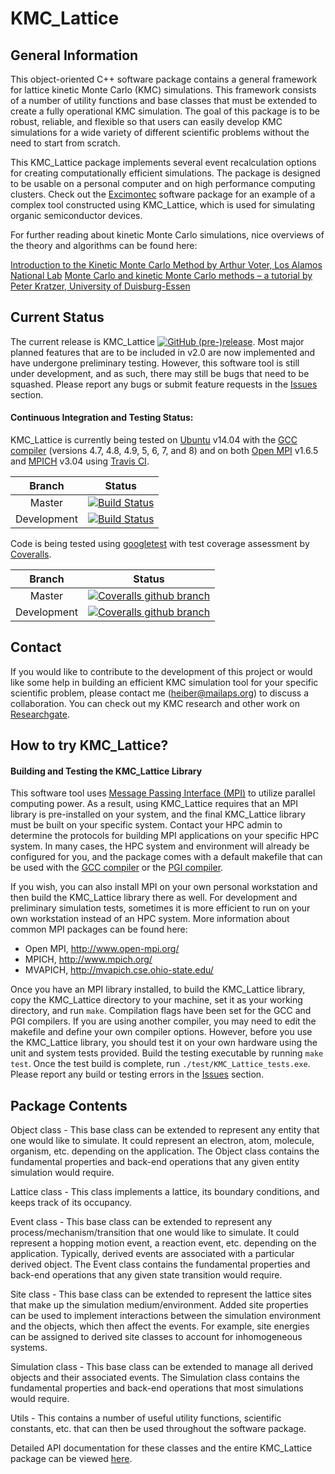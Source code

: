 # KMC_Lattice

## General Information
This object-oriented C++ software package contains a general framework for lattice kinetic Monte Carlo (KMC) simulations. 
This framework consists of a number of utility functions and base classes that must be extended to create a fully operational KMC simulation. 
The goal of this package is to be robust, reliable, and flexible so that users can easily develop KMC simulations for a wide variety of different scientific problems without the need to start from scratch.

This KMC_Lattice package implements several event recalculation options for creating computationally efficient simulations. 
The package is designed to be usable on a personal computer and on high performance computing clusters. 
Check out the [Excimontec](https://github.com/MikeHeiber/Excimontec) software package for an example of a complex tool constructed using KMC_Lattice, which is used for simulating organic semiconductor devices.

For further reading about kinetic Monte Carlo simulations, nice overviews of the theory and algorithms can be found here:

[Introduction to the Kinetic Monte Carlo Method by Arthur Voter, Los Alamos National Lab](http://www.fml.t.u-tokyo.ac.jp/~izumi/CMS/MC/Introduction_kMC.pdf)
[Monte Carlo and kinetic Monte Carlo methods – a tutorial by Peter Kratzer, University of Duisburg-Essen](https://arxiv.org/pdf/0904.2556.pdf)

## Current Status

The current release is KMC_Lattice [![GitHub (pre-)release](https://img.shields.io/github/release/MikeHeiber/KMC_Lattice/all.svg?style=flat-square)](https://github.com/MikeHeiber/KMC_Lattice/releases).
Most major planned features that are to be included in v2.0 are now implemented and have undergone preliminary testing. 
However, this software tool is still under development, and as such, there may still be bugs that need to be squashed. 
Please report any bugs or submit feature requests in the [Issues](https://github.com/MikeHeiber/KMC_Lattice/issues) section. 

#### Continuous Integration and Testing Status:

KMC_Lattice is currently being tested on [Ubuntu](https://www.ubuntu.com/) v14.04 with the [GCC compiler](https://gcc.gnu.org/) (versions 4.7, 4.8, 4.9, 5, 6, 7, and 8) and on both [Open MPI](http://www.open-mpi.org/) v1.6.5 and [MPICH](http://www.mpich.org/) v3.04 using [Travis CI](https://travis-ci.com/).

| Branch | Status |
| :------: | ------ |
| Master | [![Build Status](https://img.shields.io/travis/MikeHeiber/KMC_Lattice/master.svg?style=for-the-badge)](https://travis-ci.org/MikeHeiber/KMC_Lattice) |
| Development | [![Build Status](https://img.shields.io/travis/MikeHeiber/KMC_Lattice/development.svg?style=for-the-badge)](https://travis-ci.org/MikeHeiber/KMC_Lattice) |

Code is being tested using [googletest](https://github.com/google/googletest) with test coverage assessment by [Coveralls](https://coveralls.io/).

| Branch | Status |
| :------: | ------ |
| Master | [![Coveralls github branch](https://img.shields.io/coveralls/github/MikeHeiber/KMC_Lattice/master.svg?style=for-the-badge)](https://coveralls.io/github/MikeHeiber/KMC_Lattice?branch=master) |
| Development | [![Coveralls github branch](https://img.shields.io/coveralls/github/MikeHeiber/KMC_Lattice/development.svg?style=for-the-badge)](https://coveralls.io/github/MikeHeiber/KMC_Lattice?branch=development) |

## Contact

If you would like to contribute to the development of this project or would like some help in building an efficient KMC simulation tool for your specific scientific problem, please contact me (heiber@mailaps.org) to discuss a collaboration. 
You can check out my KMC research and other work on [Researchgate](https://www.researchgate.net/profile/Michael_Heiber).

## How to try KMC_Lattice?

#### Building and Testing the KMC_Lattice Library

This software tool uses [Message Passing Interface (MPI)](https://computing.llnl.gov/tutorials/mpi/) to utilize parallel computing power. 
As a result, using KMC_Lattice requires that an MPI library is pre-installed on your system, and the final KMC_Lattice library must be built on your specific system. 
Contact your HPC admin to determine the protocols for building MPI applications on your specific HPC system. 
In many cases, the HPC system and environment will already be configured for you, and the package comes with a default makefile that can be used with the [GCC compiler](https://gcc.gnu.org/) or the [PGI compiler](https://www.pgroup.com/). 

If you wish, you can also install MPI on your own personal workstation and then build the KMC_Lattice library there as well. For development and preliminary simulation tests, sometimes it is more efficient to run on your own workstation instead of an HPC system. More information about common MPI packages can be found here:
- Open MPI, http://www.open-mpi.org/
- MPICH, http://www.mpich.org/
- MVAPICH, http://mvapich.cse.ohio-state.edu/

Once you have an MPI library installed, to build the KMC_Lattice library, copy the KMC_Lattice directory to your machine, set it as your working directory, and run `make`. 
Compilation flags have been set for the GCC and PGI compilers.  If you are using another compiler, you may need to edit the makefile and define your own compiler options.
However, before you use the KMC_Lattice library, you should test it on your own hardware using the unit and system tests provided. 
Build the testing executable by running `make test`. 
Once the test build is complete, run `./test/KMC_Lattice_tests.exe`.
Please report any build or testing errors in the [Issues](https://github.com/MikeHeiber/KMC_Lattice/issues) section. 

## Package Contents

Object class - This base class can be extended to represent any entity that one would like to simulate. 
It could represent an electron, atom, molecule, organism, etc. depending on the application. 
The Object class contains the fundamental properties and back-end operations that any given entity simulation would require.

Lattice class - This class implements a lattice, its boundary conditions, and keeps track of its occupancy.

Event class - This base class can be extended to represent any process/mechanism/transition that one would like to simulate. 
It could represent a hopping motion event, a reaction event, etc. depending on the application. 
Typically, derived events are associated with a particular derived object. 
The Event class contains the fundamental properties and back-end operations that any given state transition would require.

Site class - This base class can be extended to represent the lattice sites that make up the simulation medium/environment. 
Added site properties can be used to implement interactions between the simulation environment and the objects, which then affect the events. 
For example, site energies can be assigned to derived site classes to account for inhomogeneous systems.

Simulation class - This base class can be extended to manage all derived objects and their associated events. 
The Simulation class contains the fundamental properties and back-end operations that most simulations would require.

Utils - This contains a number of useful utility functions, scientific constants, etc. that can then be used throughout the software package.

Detailed API documentation for these classes and the entire KMC_Lattice package can be viewed [here](https://mikeheiber.github.io/KMC_Lattice/).
